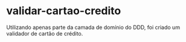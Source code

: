 # validar-cartao-credito
Utilizando apenas parte da camada de domínio do DDD, foi criado um validador de cartão de crédito. 
